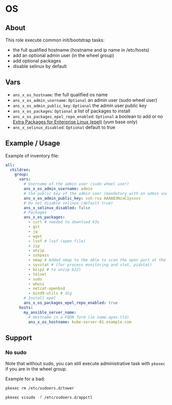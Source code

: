 # OS 

## About

This role execute common init/bootstrap tasks:
* the full qualified hostname (hostname and ip name in /etc/hosts)
* add an optional admin user (in the wheel group)
* add optional packages
* disable selinux by default

## Vars

* `ans_x_os_hostname`: the full qualified os name
* `ans_x_os_admin_username`: `Optional` an admin user (sudo wheel user)
* `ans_x_os_admin_public_key`: `Optional` the admin user public key
* `ans_x_os_packages`: `Optional` a list of packages to install
* `ans_x_os_packages_epel_repo_enabled`: `Optional` a boolean to add or no [Extra Packages for Enterprise Linux (epel)](https://docs.fedoraproject.org/en-US/epel/) (yum base only)
* `ans_x_selinux_disabled`: `Optional` default to true

## Example / Usage

Example of inventory file:
```yaml
all:
  children:
    group:
      vars:
        # Username of the admin user (sudo wheel user)
        ans_x_os_admin_username: admin
        # the public key of the admin user (mandatory with an admin user)
        ans_x_os_admin_public_key: ssh-rsa AAAAB3NzaC1yxxxx
        # Do not disable selinux (default true)
        ans_x_selinux_disabled: false
        # Packages
        ans_x_os_packages:
          - curl # needed to download k3s
          - git
          - jq
          - wget
          - lsof # lsof (open file)
          - zip
          - unzip
          - sshpass
          - nmap # Added nmap to tbe able to scan the open port at the command line
          - sysstat # (for process monitoring and stat, pidstat)
          - bzip2 # to unzip bz2)
          - telnet
          - sudo
          - whois
          - netcat-openbsd
          - bind9-utils # dig
        # Install epel
        ans_x_os_packages_epel_repo_enabled: true
      hosts:
        my_ansible_server_name:
          # Hostname in a FQDN form (ie name.apex.tld)
          ans_x_os_hostname: kube-server-01.example.com
```


## Support
### No sudo

Note that without sudo, you can still execute administrative task with `pkexec` if you are in the wheel group.

Example for a bad:
```bash
pkexec rm /etc/sudoers.d/tower
```
```bash
pkexec visudo -f /etc/sudoers.d/appctl
```

